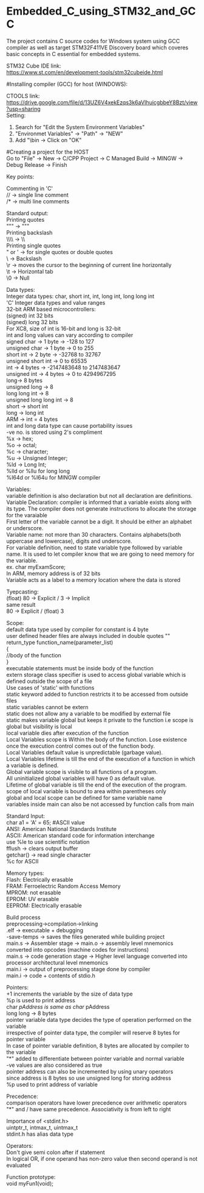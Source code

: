 # Embedded_C_using_STM32_and_GCC

The project contains C source codes for Windows system using GCC compiler as well as target STM32F411VE Discovery board which coveres basic concepts in C essential for embedded systems.<br>

STM32 Cube IDE link:<br>
https://www.st.com/en/development-tools/stm32cubeide.html<br>

#Installing compiler (GCC) for host (WINDOWS):<br>

CTOOLS link:<br>
https://drive.google.com/file/d/13UZ6V4xekEzqs3k6aVIhuicgbbeY8Bzt/view?usp=sharing<br>
Setting:<br>
1. Search for "Edit the System Environment Variables"<br>
2. "Environmet Variables" -> "Path" -> "NEW"<br>
3. Add "<path of CTOOLS folder>\bin -> Click on "OK"<br>

#Creating a project for the HOST<br>
Go to "File" -> New -> C/CPP Project -> C Managed Build -> MINGW -> Debug Release -> Finish<br>

Key points:<br>

Commenting in 'C'<br>
// -> single line comment<br>
/* -> multi line comments<br>

Standard output:<br>
Printing quotes<br>
\"\"\" -> """<br>
Printing backslash<br>
\\\\\\\\ -> \\\\<br>
Printing single quotes<br>
\" or \' -> for single quotes or double quotes<br>
\\ -> Backslash<br>
\r -> moves the cursor to the beginning of current line horizontally<br>
\t -> Horizontal tab<br>
\0 -> Null<br>

Data types:<br>
Integer data types: char, short int, int, long int, long long int<br>
'C' Integer data types and value ranges<br>
32-bit ARM based microcontrollers:<br>
(signed) int 32 bits<br>
(signed) long 32 bits<br>
For XC8, size of int is 16-bit and long is 32-bit<br>
int and long values can vary according to compiler<br>
signed char -> 1 byte -> -128 to 127<br>
unsigned char -> 1 byte -> 0 to 255<br>
short int -> 2 byte -> -32768 to 32767<br>
unsigned short int -> 0 to 65535<br>
int -> 4 bytes -> -2147483648 to 2147483647<br>
unsigned int -> 4 bytes -> 0 to 4294967295<br>
long-> 8 bytes<br>
unsigned long -> 8<br>
long long int -> 8<br>
unsigned long long int -> 8<br>
short -> short int<br>
long -> long int<br>
ARM -> int = 4 bytes<br>
int and long data type can cause portability issues<br>
-ve no. is stored using 2's compliment<br>
%x -> hex;<br>
%o -> octal;<br>
%c -> character;<br>
%u -> Unsigned Integer;<br>
%ld -> Long Int;<br>
%lld or %llu for long long<br>
%I64d or %I64u for MINGW compiler<br>

Variables:<br>
variable definition is also declaration but not all declaration are definitions.<br>
Variable Declaration: compiler is informed that a variable exists along with its type. The compiler does not generate instructions to allocate the storage for the varaiable<br>
First letter of the variable cannot be a digit. It should be either an alphabet or underscore.<br>
Variable name: not more than 30 characters. Contains alphabets(both uppercase and lowercase), digits and underscore.<br>
For variable definition, need to state variable type followed by variable name. It is used to let compiler know that we are going to need memory for the variable.<br>
ex. char myExamScore;<br>
In ARM, memory address is of 32 bits<br>
Variable acts as a label to a memory location where the data is stored<br>

Tyepcasting:<br>
(float) 80 -> Explicit / 3 -> Implicit<br>
same result<br>
80 -> Explicit / (float) 3<br>

Scope:<br>
default data type used by compiler for constant is 4 byte<br>
user defined header files are always included in double quotes ""<br>
return_type function_name(parameter_list)<br>
{<br>
//body of the function<br>
}<br>
executable statements must be inside body of the function<br>
extern storage class specifier is used to access global variable which is defined outside the scope of a file<br>
Use cases of 'static' with functions<br>
static keyword added to function restricts it to be accessed from outside files<br>
static variables cannot be extern<br>
static does not allow any a variable to be modified by external file<br>
static makes variable global but keeps it private to the function i.e scope is global but visibility is local<br>
local variable dies after execution of the function<br>
Local Variables scope is Within the body of the function. Lose existence once the execution control comes out of the function body.<br>
Local Variables default value is unpredictable (garbage value).<br>
Local Variables lifetime is till the end of the execution of a function in which a variable is defined.<br>
Global variable scope is visible to all functions of a program.<br>
All uninitialized global variables will have 0 as default value.<br>
Lifetime of global variable is till the end of the execution of the program.<br>
scope of local variable is bound to area within parentheses only<br>
global and local scope can be defined for same variable name<br>
variables inside main can also be not accessed by function calls from main<br>

Standard Input:<br>
char a1 = 'A' = 65; #ASCII value<br>
ANSI: American National Standards Institute<br>
ASCII: American standard code for information interchange<br>
use %le to use scientific notation<br>
fflush -> clears output buffer<br>
getchar() -> read single character<br>
%c for ASCII<br>

Memory types:<br>
Flash: Electrically erasable<br>
FRAM: Ferroelectric Random Access Memory<br>
MPROM: not erasable<br>
EPROM: UV erasable<br>
EEPROM: Electrically erasable<br>

Build process<br>
preprocessing->compilation->linking<br>
.elf -> executable + debugging<br>
-save-temps -> saves the files generated while building project<br>
main.s -> Assembler stage -> main.o -> assembly level mnemonics converted into opcodes (machine codes for instructions)<br>
main.s -> code generation stage -> Higher level language converted into processor architectural level mnemonics<br>
main.i -> output of preprocessing stage done by compiler<br>
main.i -> code + contents of stdio.h<br>

Pointers:<br>
+1 increments the variable by the size of data type<br>
%p is used to print address<br>
char *pAddress is same as char* pAddress<br>
long long -> 8 bytes<br>
pointer variable data type decides the type of operation performed on the variable<br>
irrespective of pointer data type, the compiler will reserve 8 bytes for pointer variable<br>
In case of pointer variable definition, 8 bytes are allocated by compiler to the variable<br>
"*" added to differentiate between pointer variable and normal variable<br>
-ve values are also considered as true<br>
pointer address can also be incremented by using unary operators<br>
since address is 8 bytes so use unsigned long for storing address<br>
%p used to print address of variable<br>

Precedence:<br>
comparison operators have lower precedence over arithmetic operators<br>
"*" and / have same precedence. Associativity is from left to right<br>

Importance of <stdint.h><br>
uintptr_t, intmax_t, uintmax_t<br>
stdint.h has alias data type<br>

Operators:<br>
Don't give semi colon after if statement<br>
In logical OR, if one operand has non-zero value then second operand is not evaluated<br>

Function prototype:<br>
void myFun1(void);<br>
